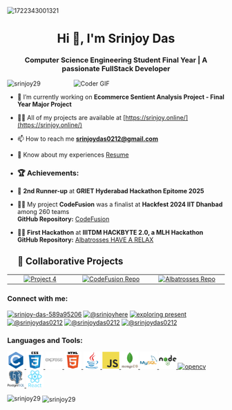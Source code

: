 

![1722343001321](https://github.com/user-attachments/assets/1f18689f-4c3b-4740-89fd-0350f691e281)
<h1 align="center">Hi 👋, I'm Srinjoy Das</h1>

<h3 align="center">Computer Science Engineering Student Final Year | A passionate FullStack Developer</h3>
<img align="right" alt="Coder GIF"  width=350 src="https://cdn.dribbble.com/users/1187836/screenshots/6539429/programer.gif" />

<p align="left"> <img src="https://komarev.com/ghpvc/?username=srinjoy29&label=Profile%20views&color=0e75b6&style=flat" alt="srinjoy29" /> </p>

- 🔭 I’m currently working on **Ecommerce Sentient Analysis Project - Final Year Major Project**

- 👨‍💻 All of my projects are available at [https://srinjoy.online/](https://srinjoy.online/)

- 📫 How to reach me **srinjoydas0212@gmail.com**

- 📄 Know about my experiences [Resume](https://drive.google.com/file/d/16IjRIJRwRMT7WvaZBJcKZoHfptj62XyH/view?usp=drive_link)

- ### 🏆 Achievements:
- 🥉 **2nd Runner-up** at **GRIET Hyderabad Hackathon Epitome 2025**  
- 👨‍💻 My project **CodeFusion** was a finalist at **Hackfest 2024 IIT Dhanbad** among 260 teams  
  **GitHub Repository:** [CodeFusion](https://github.com/srinjoy29/hackfest-access_denied.git)  
- 👨‍💻 **First Hackathon** at **IIITDM HACKBYTE 2.0, a MLH Hackathon**  
  **GitHub Repository:** [Albatrosses HAVE A RELAX](https://github.com/srinjoy29/Albatrosses-HAVE-A-RELAX.git)

  ## 🚀 Collaborative Projects

<div align="center">

<table>
  <tr>
   <td align="center" width="400">
      <a href="https://github.com/SayanRony/Amazon-Reviews-Sentiment-Analysis" target="_blank">
        <img 
          src="https://github-readme-stats.vercel.app/api/pin/?username=SayanRony&repo=Amazon-Reviews-Sentiment-Analysis&theme=radical&v=1" 
          alt="Project 4" 
          style="width: 100%; height: auto; max-width: 400px;"
        />
      </a>
    </td>
    <td align="center" width="400">
      <a href="https://github.com/srinjoy29/hackfest-access_denied.git" target="_blank">
        <img 
  src="https://github-readme-stats.vercel.app/api/pin/?username=srinjoy29&repo=hackfest-access_denied&theme=radical&v=1" 
  alt="CodeFusion Repo" 
  style="width: 100%; height: auto; max-width: 400px;"
/>
      </a>
    </td>
    <td align="center" width="400">
      <a href="https://github.com/srinjoy29/Albatrosses-HAVE-A-RELAX.git" target="_blank">
        <img 
          src="https://github-readme-stats.vercel.app/api/pin/?username=srinjoy29&repo=Albatrosses-HAVE-A-RELAX&theme=radical&v=1" 
          alt="Albatrosses Repo" 
          style="width: 100%; height: auto; max-width: 400px;"
        />
      </a>
    </td>
  </tr>
  <tr>
<!--     <td align="center" width="400">
      <a href="https://github.com/srinjoy29/your-collab-repo-3" target="_blank">
        <img 
          src="https://github-readme-stats.vercel.app/api/pin/?username=srinjoy29&repo=your-collab-repo-3&theme=radical&v=1" 
          alt="Project 3" 
          style="width: 100%; height: auto; max-width: 400px;"
        />
      </a>
    </td> -->
    
  </tr>
</table>

</div>


<h3 align="left">Connect with me:</h3>
<p align="left">
<a href="https://linkedin.com/in/srinjoy-das-589a95206" target="blank"><img align="center" src="https://raw.githubusercontent.com/rahuldkjain/github-profile-readme-generator/master/src/images/icons/Social/linked-in-alt.svg" alt="srinjoy-das-589a95206" height="30" width="40" /></a>
<a href="https://instagram.com/@srinjoyhere" target="blank"><img align="center" src="https://raw.githubusercontent.com/rahuldkjain/github-profile-readme-generator/master/src/images/icons/Social/instagram.svg" alt="@srinjoyhere" height="30" width="40" /></a>
<a href="https://www.youtube.com/c/exploring present" target="blank"><img align="center" src="https://raw.githubusercontent.com/rahuldkjain/github-profile-readme-generator/master/src/images/icons/Social/youtube.svg" alt="exploring present" height="30" width="40" /></a>
<a href="https://www.hackerrank.com/@srinjoydas0212" target="blank"><img align="center" src="https://raw.githubusercontent.com/rahuldkjain/github-profile-readme-generator/master/src/images/icons/Social/hackerrank.svg" alt="@srinjoydas0212" height="30" width="40" /></a>
<a href="https://www.leetcode.com/@srinjoydas0212" target="blank"><img align="center" src="https://raw.githubusercontent.com/rahuldkjain/github-profile-readme-generator/master/src/images/icons/Social/leet-code.svg" alt="@srinjoydas0212" height="30" width="40" /></a>
<a href="https://auth.geeksforgeeks.org/user/@srinjoydas0212" target="blank"><img align="center" src="https://raw.githubusercontent.com/rahuldkjain/github-profile-readme-generator/master/src/images/icons/Social/geeks-for-geeks.svg" alt="@srinjoydas0212" height="30" width="40" /></a>
</p>

<h3 align="left">Languages and Tools:</h3>
<p align="left"> <a href="https://www.cprogramming.com/" target="_blank" rel="noreferrer"> <img src="https://raw.githubusercontent.com/devicons/devicon/master/icons/c/c-original.svg" alt="c" width="40" height="40"/> </a> <a href="https://www.w3schools.com/css/" target="_blank" rel="noreferrer"> <img src="https://raw.githubusercontent.com/devicons/devicon/master/icons/css3/css3-original-wordmark.svg" alt="css3" width="40" height="40"/> </a> <a href="https://expressjs.com" target="_blank" rel="noreferrer"> <img src="https://raw.githubusercontent.com/devicons/devicon/master/icons/express/express-original-wordmark.svg" alt="express" width="40" height="40"/> </a> <a href="https://www.w3.org/html/" target="_blank" rel="noreferrer"> <img src="https://raw.githubusercontent.com/devicons/devicon/master/icons/html5/html5-original-wordmark.svg" alt="html5" width="40" height="40"/> </a> <a href="https://www.java.com" target="_blank" rel="noreferrer"> <img src="https://raw.githubusercontent.com/devicons/devicon/master/icons/java/java-original.svg" alt="java" width="40" height="40"/> </a> <a href="https://developer.mozilla.org/en-US/docs/Web/JavaScript" target="_blank" rel="noreferrer"> <img src="https://raw.githubusercontent.com/devicons/devicon/master/icons/javascript/javascript-original.svg" alt="javascript" width="40" height="40"/> </a> <a href="https://www.mongodb.com/" target="_blank" rel="noreferrer"> <img src="https://raw.githubusercontent.com/devicons/devicon/master/icons/mongodb/mongodb-original-wordmark.svg" alt="mongodb" width="40" height="40"/> </a> <a href="https://www.mysql.com/" target="_blank" rel="noreferrer"> <img src="https://raw.githubusercontent.com/devicons/devicon/master/icons/mysql/mysql-original-wordmark.svg" alt="mysql" width="40" height="40"/> </a> <a href="https://nodejs.org" target="_blank" rel="noreferrer"> <img src="https://raw.githubusercontent.com/devicons/devicon/master/icons/nodejs/nodejs-original-wordmark.svg" alt="nodejs" width="40" height="40"/> </a> <a href="https://opencv.org/" target="_blank" rel="noreferrer"> <img src="https://www.vectorlogo.zone/logos/opencv/opencv-icon.svg" alt="opencv" width="40" height="40"/> </a> <a href="https://www.postgresql.org" target="_blank" rel="noreferrer"> <img src="https://raw.githubusercontent.com/devicons/devicon/master/icons/postgresql/postgresql-original-wordmark.svg" alt="postgresql" width="40" height="40"/> </a> <a href="https://reactjs.org/" target="_blank" rel="noreferrer"> <img src="https://raw.githubusercontent.com/devicons/devicon/master/icons/react/react-original-wordmark.svg" alt="react" width="40" height="40"/> </a> </p>

<p><img align="left" src="https://github-readme-stats.vercel.app/api/top-langs?username=srinjoy29&show_icons=true&locale=en&layout=compact" alt="srinjoy29" /></p>

<p>&nbsp;<img align="center" src="https://github-readme-stats.vercel.app/api?username=srinjoy29&show_icons=true&locale=en" alt="srinjoy29" /></p>
